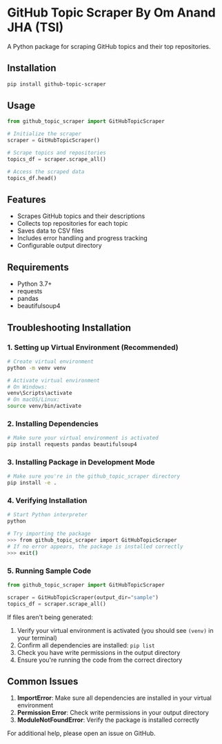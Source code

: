 # GitHub Topic Scraper By Om Anand JHA (TSI)

A Python package for scraping GitHub topics and their top repositories.

## Installation

```bash
pip install github-topic-scraper
```

## Usage

```python
from github_topic_scraper import GitHubTopicScraper

# Initialize the scraper
scraper = GitHubTopicScraper()

# Scrape topics and repositories
topics_df = scraper.scrape_all()

# Access the scraped data
topics_df.head()
```

## Features

- Scrapes GitHub topics and their descriptions
- Collects top repositories for each topic
- Saves data to CSV files
- Includes error handling and progress tracking
- Configurable output directory

## Requirements

- Python 3.7+
- requests
- pandas
- beautifulsoup4

## Troubleshooting Installation

### 1. Setting up Virtual Environment (Recommended)

```bash
# Create virtual environment
python -m venv venv

# Activate virtual environment
# On Windows:
venv\Scripts\activate
# On macOS/Linux:
source venv/bin/activate
```

### 2. Installing Dependencies

```bash
# Make sure your virtual environment is activated
pip install requests pandas beautifulsoup4
```

### 3. Installing Package in Development Mode

```bash
# Make sure you're in the github_topic_scraper directory
pip install -e .
```

### 4. Verifying Installation

```bash
# Start Python interpreter
python

# Try importing the package
>>> from github_topic_scraper import GitHubTopicScraper
# If no error appears, the package is installed correctly
>>> exit()
```

### 5. Running Sample Code

```python
from github_topic_scraper import GitHubTopicScraper

scraper = GitHubTopicScraper(output_dir="sample")
topics_df = scraper.scrape_all()
```

If files aren't being generated:
1. Verify your virtual environment is activated (you should see `(venv)` in your terminal)
2. Confirm all dependencies are installed: `pip list`
3. Check you have write permissions in the output directory
4. Ensure you're running the code from the correct directory

## Common Issues

1. **ImportError**: Make sure all dependencies are installed in your virtual environment
2. **Permission Error**: Check write permissions in your output directory
3. **ModuleNotFoundError**: Verify the package is installed correctly

For additional help, please open an issue on GitHub.

